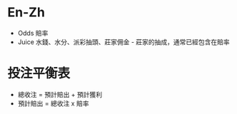 En-Zh
=====
* Odds 賠率
* Juice 水錢、水分、派彩抽頭、莊家佣金 - 莊家的抽成，通常已經包含在賠率

投注平衡表
=====
* 總收注 = 預計賠出 + 預計獲利
* 預計賠出 = 總收注 x 賠率
